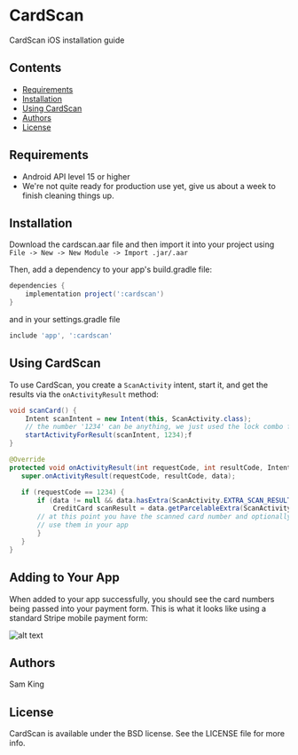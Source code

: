 # CardScan

CardScan iOS installation guide

## Contents

* [Requirements](#requirements)
* [Installation](#installation)
* [Using CardScan](#using-cardscan)
* [Authors](#authors)
* [License](#license)

## Requirements

* Android API level 15 or higher
* We're not quite ready for production use yet, give us about a week to finish cleaning things up.

## Installation

Download the cardscan.aar file and then import it into your project using `File -> New -> New Module -> Import .jar/.aar`

Then, add a dependency to your app's build.gradle file:

```gradle
dependencies {
    implementation project(':cardscan')
}
```

and in your settings.gradle file

```gradle
include 'app', ':cardscan'
```

## Using CardScan

To use CardScan, you create a `ScanActivity` intent, start it, and
get the results via the `onActivityResult` method:

```java
void scanCard() {
    Intent scanIntent = new Intent(this, ScanActivity.class);
    // the number '1234' can be anything, we just used the lock combo for my luggage
    startActivityForResult(scanIntent, 1234);f
}

@Override
protected void onActivityResult(int requestCode, int resultCode, Intent data) {
   super.onActivityResult(requestCode, resultCode, data);

   if (requestCode == 1234) {
       if (data != null && data.hasExtra(ScanActivity.EXTRA_SCAN_RESULT)) {
           CreditCard scanResult = data.getParcelableExtra(ScanActivity.EXTRA_SCAN_RESULT);
	   // at this point you have the scanned card number and optionally the expiry
	   // use them in your app
       }
   }
}
```

## Adding to Your App

When added to your app successfully, you should see the card numbers
being passed into your payment form. This is what it looks like using a standard Stripe mobile payment form:

![alt text](https://raw.githubusercontent.com/getbouncer/cardscan-ios/master/card_scan.gif "Card Scan Gif")

## Authors

Sam King

## License

CardScan is available under the BSD license. See the LICENSE file for more info.
